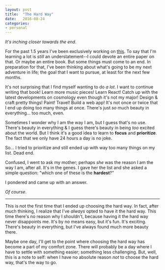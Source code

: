 ```yaml
---
layout: post
title:  "The Hard Way"
date:   2016-08-24
categories:
- personal
---
```


*It's inching closer towards the end*.

For the past 1.5 years I've been exclusively working on [this][cf]. To say that I'm learning a lot is *still* an understatement--I could devote an entire paper on that. Or maybe an entire book. But some things must come to an end. In preparation for that, I've been thinking about what's going to be my next adventure in life; the goal that I want to pursue, at least for the next few months.

It's not surprising that I find myself wanting to do *a lot*. I want to continue writing that book! Learn more music pieces! Learn React! Catch up with the latest developments on cosmology even though it's not my major! Design &amp; craft pretty things! Paint! Travel! Build a web app! It's not once or twice that I end up doing too many things at once. There's just *so* much beauty in everything... too much, even.

Sometimes I wonder why I am the way I am, but I guess that's no use. There's beauty in everything &amp; I guess there's beauty in being *too* excited about the world. But I think it's a good idea to learn to **focus** and **prioritize**. The fact that we only have 24 hours a day is no joke.

So... I tried to prioritize and still ended up with way too many things on my list. Dead end.

Confused, I went to ask my mother; perhaps *she* was the reason I am the way I am, after all. It's in the genes. I gave her the list and she asked a simple question: "which one of these is the **hardest**?"

I pondered and came up with an answer.

*Of course*.

---

This is not the first time that I ended up choosing the hard way. In fact, after much thinking, I realize that I've *always* opted to have it the hard way. This time there's no reason why I shouldn't, because having it the hard way never disappoints me. It's by no means easy, but it's fun. It's exciting. There's beauty in everything, but I've always found much more beauty there.

Maybe one day, I'll get to the point where choosing the hard way has become a part of my comfort zone. There will probably be a day where I have to settle with something easier; something less challenging. But, well, this is a note to self: when I have no absolute reason *not* to choose the hard way, that's the way to go.

[cf]: http://compfest.web.id
